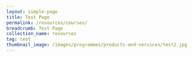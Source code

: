```yaml
---
layout: simple-page
title: Test Page
permalink: /resources/courses/
breadcrumb: Test Page
collection_name: resources
tag: test
thumbnail_image: /images/programmes/products-and-services/test2.jpg
---
```

